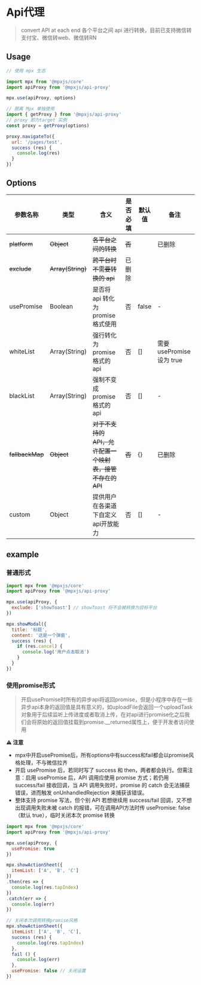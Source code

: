 # Api代理

> convert API at each end 各个平台之间 api 进行转换，目前已支持微信转支付宝、微信转web、微信转RN

## Usage

```js
// 使用 mpx 生态

import mpx from '@mpxjs/core'
import apiProxy from '@mpxjs/api-proxy'

mpx.use(apiProxy, options)
```

```js
// 脱离 Mpx 单独使用
import { getProxy } from '@mpxjs/api-proxy'
// proxy 即为target 实例
const proxy = getProxy(options)

proxy.navigateTo({
  url: '/pages/test',
  success (res) {
    console.log(res)
  }
})
```

## Options

|参数名称|类型|含义|是否必填| 默认值   |备注|
|---|---|---|---|-------|---|
|~~platform~~|~~Object~~|~~各平台之间的转换~~|~~否~~|       |已删除|
|~~exclude~~|~~Array(String)~~|~~跨平台时不需要转换的 api~~|已删除|
|usePromise|Boolean|是否将 api 转化为 promise 格式使用|否| false |-|
|whiteList|Array(String)|强行转化为 promise 格式的 api|否| []    |需要 usePromise 设为 true|
|blackList|Array(String)|强制不变成 promise 格式的 api|否| []    |-|
|~~fallbackMap~~|~~Object~~|~~对于不支持的API，允许配置一个映射表，接管不存在的API~~|~~否~~| {}    |已删除|
| custom       | Object            | 提供用户在各渠道下自定义api开放能力      | 否     | []                     | -                     |

## example

### 普通形式

```js
import mpx from '@mpxjs/core'
import apiProxy from '@mpxjs/api-proxy'

mpx.use(apiProxy, {
  exclude: ['showToast'] // showToast 将不会被转换为目标平台
})

mpx.showModal({
  title: '标题',
  content: '这是一个弹窗',
  success (res) {
    if (res.cancel) {
      console.log('用户点击取消')
    }
  }
})
```

### 使用promise形式

> 开启usePromise时所有的异步api将返回promise，但是小程序中存在一些异步api本身的返回值是具有意义的，如uploadFile会返回一个uploadTask对象用于后续监听上传进度或者取消上传，在对api进行promise化之后我们会将原始的返回值挂载到promise.__returned属性上，便于开发者访问使用

**⚠️ 注意** 
- mpx中开启usePromise后，所有options中有success和fail都会以promise风格处理，不与微信拉齐
- 开启 usePromise 后，若同时写了 success 和 then，两者都会执行。但需注意：启用 usePromise 后，API 调用应使用 promise 方式；若仍用 success/fail 接收回调，当 API 调用失败时，promise 的 catch 会无法捕获错误，进而触发 onUnhandledRejection 来捕获该错误。
- 整体支持 promise 写法，但个别 API 若想继续用 success/fail 回调，又不想出现调用失败未被 catch 的报错，可在调用API方法时传 usePromise: false（默认 true），临时关闭本次 promise 转换

```js
import mpx from '@mpxjs/core'
import apiProxy from '@mpxjs/api-proxy'

mpx.use(apiProxy, {
  usePromise: true
})

mpx.showActionSheet({
  itemList: ['A', 'B', 'C']
})
.then(res => {
  console.log(res.tapIndex)
})
.catch(err => {
  console.log(err)
})

// 关闭本次调用转换promise风格
mpx.showActionSheet({
  itemList: ['A', 'B', 'C'],
  success (res) {
    console.log(res.tapIndex)
  },
  fail () {
    console.log(err)
  },
  usePromise: false // 关闭设置
})
```
